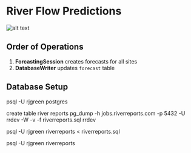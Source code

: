 # River Flow Predictions

![alt text](https://www.askaboutflyfishing.com/wp-content/uploads/2014/11/kelly-galloup.jpg)

## Order of Operations
1) **ForcastingSession** creates forecasts for all sites
2) **DatabaseWriter** updates `forecast` table

## Database Setup

psql -U rjgreen postgres

create table river reports
pg_dump -h jobs.riverreports.com -p 5432 -U rrdev -W -v -f riverreports.sql rrdev

psql -U rjgreen riverreports < riverreports.sql

psql -U rjgreen riverreports
